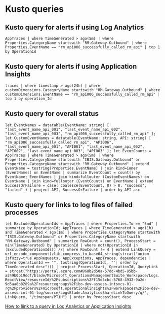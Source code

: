 # Kusto queries
## Kusto query for alerts if using Log Analytics

`AppTraces
| where TimeGenerated > ago(5m)
| where Properties.CategoryName startswith "RM.Gateway.Outbound"
| where Properties.EventName == "rm_api006_successfully_called_rm_api"
| top 1 by OperationId`

## Kusto query for alerts if using Application Insights

`traces
| where timestamp > ago(24h)
| where customDimensions.CategoryName startswith "RM.Gateway.Outbound"
| where customDimensions.EventName == "rm_api006_successfully_called_rm_api"
| top 1 by operation_Id`

## Kusto query for overall status
`let EventNames = datatable(EventName: string)
[
    "last_event_name_api_001",
    "last_event_name_api_002",
    "last_event_name_api_003",
    "rm_api006_successfully_called_rm_api"
];
let CustomEventNames = datatable(EventName: string, API: string)
[
    "rm_api006_successfully_called_rm_api", "API006",
    "last_event_name_api_001", "API001",
    "last_event_name_api_002", "API002",
    "last_event_name_api_003", "API003"
];
let EventCounts = AppTraces
| where TimeGenerated > ago(5m)
| where Properties.CategoryName startswith "IBIS.Gateway.Outbound" or Properties.CategoryName startswith "RM.Gateway.Outbound"
| extend EventName = tostring(Properties.EventName)
| join kind=inner (EventNames) on EventName
| summarize EventCount = count() by EventName;
EventNames
| join kind=fullouter (CustomEventNames) on EventName
| join kind=fullouter (EventCounts) on EventName
| extend SuccessOrFailure = case(
    coalesce(EventCount, 0) > 0, "success",
    "failed"
)
| project API, SuccessOrFailure
| order by API asc`

## Kusto query for links to log files of failed processes

`let ExcludedOperationIds = AppTraces
    | where Properties.To == "End"
    | summarize by OperationId;
AppTraces
| where TimeGenerated > ago(1h) and TimeGenerated < ago(1m)
| where Properties.CategoryName startswith "IBIS.Gateway.Outbound" or Properties.CategoryName startswith "RM.Gateway.Outbound"
| summarize RowCount = count(), ProcessStart = min(TimeGenerated) by OperationId
| where not(OperationId in (ExcludedOperationIds))
//| where RowCount != 4
| extend LinkQuery = url_encode_component(zlib_compress_to_base64_string(strcat("union isfuzzy=true AppRequests, AppExceptions, AppTraces, dependencies | where OperationId == '", tostring(OperationId), "'| order by TimeGenerated desc")))
| project ProcessStart, OperationId, QueryLink = strcat("https://portal.azure.com#@68b2d50a-57dd-4bd5-85bb-a249b0b19ddf/blade/Microsoft_OperationsManagementSuite_Workspace/Logs.ReactView/resourceId/%2Fsubscriptions%2Ff15d5cbc-5768-4932-9a2d-9d5aa8b8289a%2Fresourcegroups%2Fibo-dev-assess-intsvcs-01-rg%2Fproviders%2Fmicrosoft.operationalinsights%2Fworkspaces%2Fibo-dev-assess-int-01-log/source/LogsBlade.AnalyticsShareLinkToQuery/q/", LinkQuery, "/timespan/PT1H")
| order by ProcessStart desc`

[How to liink to a query in Log Analytics or Application Insights](https://zimmergren.net/deep-linking-azure-log-analytics-and-app-insight-queries/)

